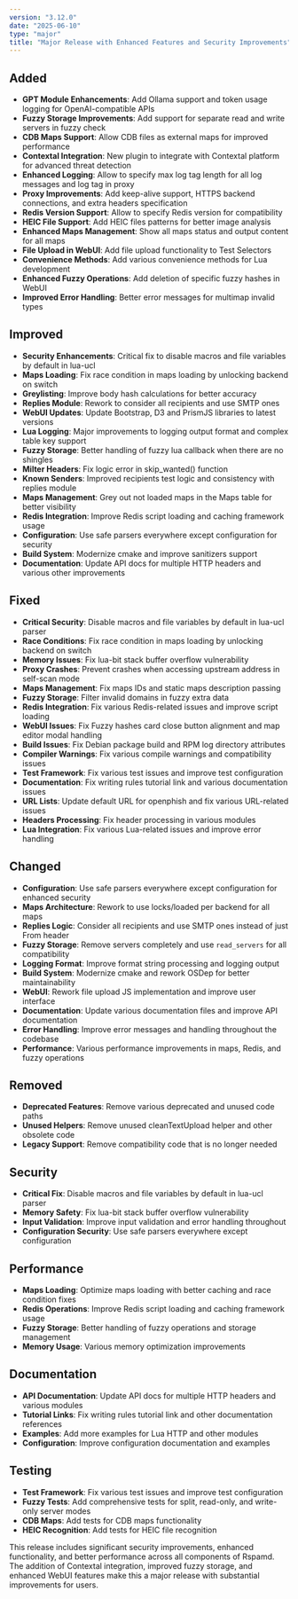 ```yaml
---
version: "3.12.0"
date: "2025-06-10"
type: "major"
title: "Major Release with Enhanced Features and Security Improvements"
---
```


## Added
- **GPT Module Enhancements**: Add Ollama support and token usage logging for OpenAI-compatible APIs
- **Fuzzy Storage Improvements**: Add support for separate read and write servers in fuzzy check
- **CDB Maps Support**: Allow CDB files as external maps for improved performance
- **Contextal Integration**: New plugin to integrate with Contextal platform for advanced threat detection
- **Enhanced Logging**: Allow to specify max log tag length for all log messages and log tag in proxy
- **Proxy Improvements**: Add keep-alive support, HTTPS backend connections, and extra headers specification
- **Redis Version Support**: Allow to specify Redis version for compatibility
- **HEIC File Support**: Add HEIC files patterns for better image analysis
- **Enhanced Maps Management**: Show all maps status and output content for all maps
- **File Upload in WebUI**: Add file upload functionality to Test Selectors
- **Convenience Methods**: Add various convenience methods for Lua development
- **Enhanced Fuzzy Operations**: Add deletion of specific fuzzy hashes in WebUI
- **Improved Error Handling**: Better error messages for multimap invalid types

## Improved
- **Security Enhancements**: Critical fix to disable macros and file variables by default in lua-ucl
- **Maps Loading**: Fix race condition in maps loading by unlocking backend on switch
- **Greylisting**: Improve body hash calculations for better accuracy
- **Replies Module**: Rework to consider all recipients and use SMTP ones
- **WebUI Updates**: Update Bootstrap, D3 and PrismJS libraries to latest versions
- **Lua Logging**: Major improvements to logging output format and complex table key support
- **Fuzzy Storage**: Better handling of fuzzy lua callback when there are no shingles
- **Milter Headers**: Fix logic error in skip_wanted() function
- **Known Senders**: Improved recipients test logic and consistency with replies module
- **Maps Management**: Grey out not loaded maps in the Maps table for better visibility
- **Redis Integration**: Improve Redis script loading and caching framework usage
- **Configuration**: Use safe parsers everywhere except configuration for security
- **Build System**: Modernize cmake and improve sanitizers support
- **Documentation**: Update API docs for multiple HTTP headers and various other improvements

## Fixed
- **Critical Security**: Disable macros and file variables by default in lua-ucl parser
- **Race Conditions**: Fix race condition in maps loading by unlocking backend on switch
- **Memory Issues**: Fix lua-bit stack buffer overflow vulnerability
- **Proxy Crashes**: Prevent crashes when accessing upstream address in self-scan mode
- **Maps Management**: Fix maps IDs and static maps description passing
- **Fuzzy Storage**: Filter invalid domains in fuzzy extra data
- **Redis Integration**: Fix various Redis-related issues and improve script loading
- **WebUI Issues**: Fix Fuzzy hashes card close button alignment and map editor modal handling
- **Build Issues**: Fix Debian package build and RPM log directory attributes
- **Compiler Warnings**: Fix various compile warnings and compatibility issues
- **Test Framework**: Fix various test issues and improve test configuration
- **Documentation**: Fix writing rules tutorial link and various documentation issues
- **URL Lists**: Update default URL for openphish and fix various URL-related issues
- **Headers Processing**: Fix header processing in various modules
- **Lua Integration**: Fix various Lua-related issues and improve error handling

## Changed
- **Configuration**: Use safe parsers everywhere except configuration for enhanced security
- **Maps Architecture**: Rework to use locks/loaded per backend for all maps
- **Replies Logic**: Consider all recipients and use SMTP ones instead of just From header
- **Fuzzy Storage**: Remove servers completely and use `read_servers` for all compatibility
- **Logging Format**: Improve format string processing and logging output
- **Build System**: Modernize cmake and rework OSDep for better maintainability
- **WebUI**: Rework file upload JS implementation and improve user interface
- **Documentation**: Update various documentation files and improve API documentation
- **Error Handling**: Improve error messages and handling throughout the codebase
- **Performance**: Various performance improvements in maps, Redis, and fuzzy operations

## Removed
- **Deprecated Features**: Remove various deprecated and unused code paths
- **Unused Helpers**: Remove unused cleanTextUpload helper and other obsolete code
- **Legacy Support**: Remove compatibility code that is no longer needed

## Security
- **Critical Fix**: Disable macros and file variables by default in lua-ucl parser
- **Memory Safety**: Fix lua-bit stack buffer overflow vulnerability
- **Input Validation**: Improve input validation and error handling throughout
- **Configuration Security**: Use safe parsers everywhere except configuration

## Performance
- **Maps Loading**: Optimize maps loading with better caching and race condition fixes
- **Redis Operations**: Improve Redis script loading and caching framework usage
- **Fuzzy Storage**: Better handling of fuzzy operations and storage management
- **Memory Usage**: Various memory optimization improvements

## Documentation
- **API Documentation**: Update API docs for multiple HTTP headers and various modules
- **Tutorial Links**: Fix writing rules tutorial link and other documentation references
- **Examples**: Add more examples for Lua HTTP and other modules
- **Configuration**: Improve configuration documentation and examples

## Testing
- **Test Framework**: Fix various test issues and improve test configuration
- **Fuzzy Tests**: Add comprehensive tests for split, read-only, and write-only server modes
- **CDB Maps**: Add tests for CDB maps functionality
- **HEIC Recognition**: Add tests for HEIC file recognition

This release includes significant security improvements, enhanced functionality, and better performance across all components of Rspamd. The addition of Contextal integration, improved fuzzy storage, and enhanced WebUI features make this a major release with substantial improvements for users. 